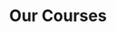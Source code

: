 ---
title: "Our Courses"
draft: false
# page title background image
bg_image: "exampleSite/static/images/backgrounds/page-title.jpg"
# meta description
description : "Lorem ipsum dolor sit amet, consectetur adipisicing elit, sed do eiusmod tempor incididunt ut labore. dolore magna aliqua. Ut enim ad minim veniam, quis nostrud."
---